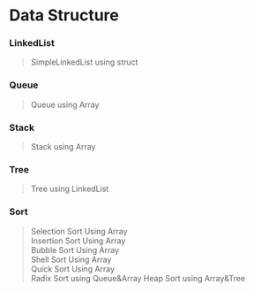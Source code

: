 # Data Structure

### LinkedList
> SimpleLinkedList using struct

### Queue
> Queue using Array

### Stack
> Stack using Array

### Tree
> Tree using LinkedList

### Sort
> Selection Sort Using Array  
> Insertion Sort Using Array  
> Bubble Sort Using Array  
> Shell Sort Using Array  
> Quick Sort Using Array  
> Radix Sort using Queue&Array
> Heap Sort using Array&Tree